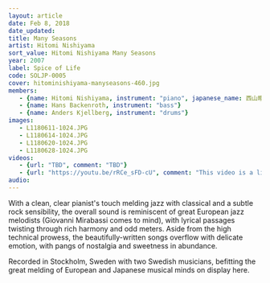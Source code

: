 ```yaml
---
layout: article
date: Feb 8, 2018
date_updated:
title: Many Seasons
artist: Hitomi Nishiyama
sort_value: Hitomi Nishiyama Many Seasons
year: 2007
label: Spice of Life
code: SOLJP-0005
cover: hitominishiyama-manyseasons-460.jpg
members: 
   - {name: Hitomi Nishiyama, instrument: "piano", japanese_name: 西山瞳, url: "http://hitominishiyama.net"}
   - {name: Hans Backenroth, instrument: "bass"}
   - {name: Anders Kjellberg, instrument: "drums"}
images:
   - L1180611-1024.JPG
   - L1180614-1024.JPG
   - L1180620-1024.JPG
   - L1180628-1024.JPG
videos: 
   - {url: "TBD", comment: "TBD"}
   - {url: "https://youtu.be/rRCe_sFD-cU", comment: "This video is a live performance of Nishiyama's original song \"SAKIRA\", track 3 from this album"}
audio:
---
```

With a clean, clear pianist's touch melding jazz with classical and a subtle rock sensibility, the overall sound is reminiscent of great European jazz melodists (Giovanni Mirabassi comes to mind), with lyrical passages twisting through rich harmony and odd meters. Aside from the high technical prowess, the beautifully-written songs overflow with delicate emotion, with pangs of nostalgia and sweetness in abundance.

Recorded in Stockholm, Sweden with two Swedish musicians, befitting the great melding of European and Japanese musical minds on display here.